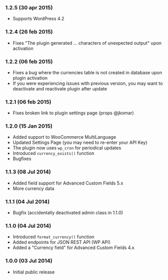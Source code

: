 ### 1.2.5 (30 apr 2015)
* Supports WordPress 4.2

### 1.2.4 (26 feb 2015)
* Fixes "The plugin generated ... characters of unexpected output" upon activation

### 1.2.2 (06 feb 2015)
* Fixes a bug where the currencies table is not created in database upon plugin activation
* If you were experiencing issues with previous version, you may want to deactivate and reactivate plugin after update

### 1.2.1 (06 feb 2015)
* Fixes broken link to plugin settings page (props @jkomar)

### 1.2.0 (15 Jan 2015)
* Added support to WooCommerce MultiLanguage
* Updated Settings Page (you may need to re-enter your API Key)
* The plugin now uses `wp_cron` for periodical updates
* Introduced `currency_exists()` function
* Bugfixes

### 1.1.3 (08 Jul 2014)
* Added field support for Advanced Custom Fields 5.x
* More currency data

### 1.1.1 (04 Jul 2014)
* Bugfix (accidentally deactivated admin class in 1.1.0)

### 1.1.0 (04 Jul 2014)
* Introduced `format_currency()` function
* Added endpoints for JSON REST API (WP API)
* Added a "Currency field" for Advanced Custom Fields 4.x

### 1.0.0 (03 Jul 2014)
* Initial public release